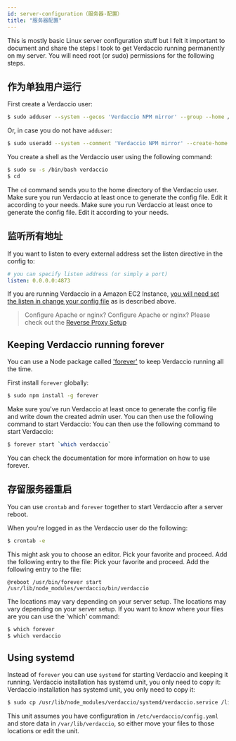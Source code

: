 ```yaml
---
id: server-configuration（服务器-配置）
title: "服务器配置"
---
```


This is mostly basic Linux server configuration stuff but I felt it important to document and share the steps I took to get Verdaccio running permanently on my server. You will need root (or sudo) permissions for the following steps.

## 作为单独用户运行

First create a Verdaccio user:

```bash
$ sudo adduser --system --gecos 'Verdaccio NPM mirror' --group --home /var/lib/verdaccio verdaccio
```

Or, in case you do not have `adduser`:

```bash
$ sudo useradd --system --comment 'Verdaccio NPM mirror' --create-home --home-dir /var/lib/verdaccio --shell /sbin/nologin verdaccio
```

You create a shell as the Verdaccio user using the following command:

```bash
$ sudo su -s /bin/bash verdaccio
$ cd
```

The `cd` command sends you to the home directory of the Verdaccio user. Make sure you run Verdaccio at least once to generate the config file. Edit it according to your needs. Make sure you run Verdaccio at least once to generate the config file. Edit it according to your needs.

## 监听所有地址

If you want to listen to every external address set the listen directive in the config to:
```yaml
# you can specify listen address (or simply a port)
listen: 0.0.0.0:4873
```

If you are running Verdaccio in a Amazon EC2 Instance, [you will need set the listen in change your config file](https://github.com/verdaccio/verdaccio/issues/314#issuecomment-327852203) as is described above.

> Configure Apache or nginx? Configure Apache or nginx? Please check out the [Reverse Proxy Setup](reverse-proxy.md)

## Keeping Verdaccio running forever

You can use a Node package called ['forever'](https://github.com/nodejitsu/forever) to keep Verdaccio running all the time.

First install `forever` globally:

```bash
$ sudo npm install -g forever
```

Make sure you've run Verdaccio at least once to generate the config file and write down the created admin user. You can then use the following command to start Verdaccio: You can then use the following command to start Verdaccio:

```bash
$ forever start `which verdaccio`
```

You can check the documentation for more information on how to use forever.

## 存留服务器重启

You can use `crontab` and `forever` together to start Verdaccio after a server reboot.

When you're logged in as the Verdaccio user do the following:

```bash
$ crontab -e
```

This might ask you to choose an editor. Pick your favorite and proceed. Add the following entry to the file: Pick your favorite and proceed. Add the following entry to the file:

```
@reboot /usr/bin/forever start /usr/lib/node_modules/verdaccio/bin/verdaccio
```

The locations may vary depending on your server setup. The locations may vary depending on your server setup. If you want to know where your files are you can use the 'which' command:

```bash
$ which forever
$ which verdaccio
```

## Using systemd

Instead of `forever` you can use `systemd` for starting Verdaccio and keeping it running. Verdaccio installation has systemd unit, you only need to copy it: Verdaccio installation has systemd unit, you only need to copy it:
```bash
$ sudo cp /usr/lib/node_modules/verdaccio/systemd/verdaccio.service /lib/systemd/system/ && sudo systemctl daemon-reload
```
This unit assumes you have configuration in `/etc/verdaccio/config.yaml` and store data in `/var/lib/verdaccio`, so either move your files to those locations or edit the unit.
